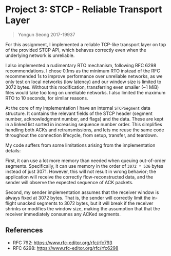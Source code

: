 # Project 3: STCP - Reliable Transport Layer

> Yongun Seong 2017-19937

For this assignment, I implemented a reliable TCP-like transport layer on top of
the provided STCP API, which behaves correctly even when the underlying network
is unreliable.

I also implemented a rudimentary RTO mechanism, following RFC 6298
recommendations. I chose 0.1ms as the minimum RTO instead of the RFC recommended
1s to improve performance over unreliable networks, as we only test on local
networks (low latency) and our window size is limited to 3072 bytes. Without
this modification, transferring even smaller (~1 MiB) files would take too long
on unreliable networks. I also limited the maximum RTO to 10 seconds, for
similar reasons.

At the core of my implementation I have an internal `STCPSegment` data
structure. It contains the relevant fields of the STCP header (segment number,
acknowledgment number, and flags) and the data. These are kept in a linked list
sorted in increasing sequence number order. This simplifies handling both ACKs
and retransmissions, and lets me reuse the same code throughout the connection
lifecycle, from setup, transfer, and teardown.

My code suffers from some limitations arising from the implementation details:

First, it can use a lot more memory than needed when queuing out-of-order
segments. Specifically, it can use memory in the order of `3072 * 536` bytes
instead of just 3071. However, this will not result in wrong behavior; the application
will receive the correctly flow-reconstructed data, and the sender will observe
the expected sequence of ACK packets.

Second, my sender implementation assumes that the receiver window is always
fixed at 3072 bytes. That is, the sender will correctly limit the in-flight
unacked segments to 3072 bytes, but it will break if the receiver shrinks or
modifies the window size, making the assumption that that the receiver
immediately consumes any ACKed segments.

## References

- RFC 792: https://www.rfc-editor.org/rfc/rfc793
- RFC 6298: https://www.rfc-editor.org/rfc/rfc6298
